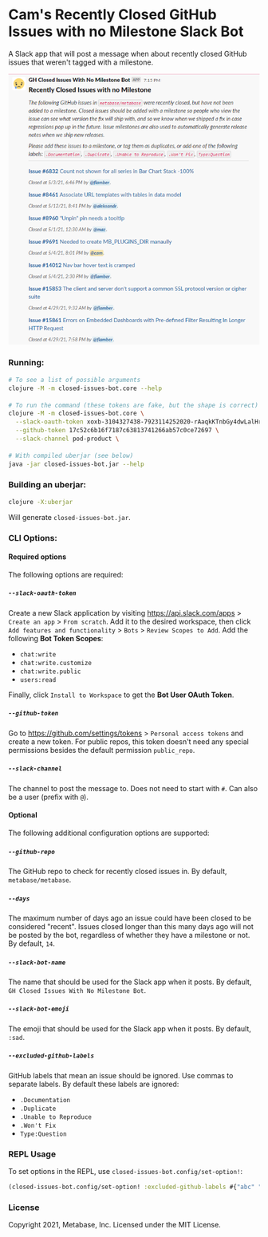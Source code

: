 # Cam's Recently Closed GitHub Issues with no Milestone Slack Bot

A Slack app that will post a message when about recently closed GitHub issues that weren't tagged with a milestone.

![Screenshot](docs/screenshot.png)

### Running:

```sh
# To see a list of possible arguments
clojure -M -m closed-issues-bot.core --help

# To run the command (these tokens are fake, but the shape is correct)
clojure -M -m closed-issues-bot.core \
  --slack-oauth-token xoxb-3104327438-7923114252020-rAaqkKTnbGy4dwLalHridEiu \
  --github-token 17c52c6b16f7187c63813741266ab57c0ce72697 \
  --slack-channel pod-product \

# With compiled uberjar (see below)
java -jar closed-issues-bot.jar --help
```

### Building an uberjar:

```sh
clojure -X:uberjar
```

Will generate `closed-issues-bot.jar`.

### CLI Options:

#### Required options

The following options are required:

##### `--slack-oauth-token`

Create a new Slack application by visiting https://api.slack.com/apps > `Create an app` > `From scratch`. Add it to
the desired workspace, then click `Add features and functionality` > `Bots` > `Review Scopes to Add`. Add the
following **Bot Token Scopes**:

- `chat:write`
- `chat:write.customize`
- `chat:write.public`
- `users:read`

Finally, click `Install to Workspace` to get the **Bot User OAuth Token**.

##### `--github-token`

Go to https://github.com/settings/tokens > `Personal access tokens` and create a new token. For public repos, this token doesn't need
any special permissions besides the default permission `public_repo`.

##### `--slack-channel`

The channel to post the message to. Does not need to start with `#`. Can also be a user (prefix with `@`).

#### Optional

The following additional configuration options are supported:

##### `--github-repo`

The GitHub repo to check for recently closed issues in. By default, `metabase/metabase`.

##### `--days`

The maximum number of days ago an issue could have been closed to be considered "recent". Issues closed longer than
this many days ago will not be posted by the bot, regardless of whether they have a milestone or not. By default, `14`.

##### `--slack-bot-name`

The name that should be used for the Slack app when it posts. By default, `GH Closed Issues With No Milestone Bot`.

##### `--slack-bot-emoji`

The emoji that should be used for the Slack app when it posts. By default, `:sad`.

##### `--excluded-github-labels`

GitHub labels that mean an issue should be ignored. Use commas to separate labels. By default these labels are ignored:

- `.Documentation`
- `.Duplicate`
- `.Unable to Reproduce`
- `.Won't Fix`
- `Type:Question`

### REPL Usage

To set options in the REPL, use `closed-issues-bot.config/set-option!`:

```clj
(closed-issues-bot.config/set-option! :excluded-github-labels #{"abc" "def"})
```

### License

Copyright 2021, Metabase, Inc. Licensed under the MIT License.
